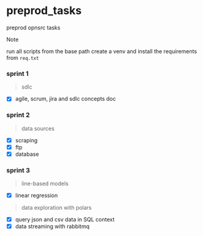 # preprod_tasks
preprod opnsrc tasks

> [!NOTE]  
> run all scripts from the base path
> create a venv and install the requirements from `req.txt`

### sprint 1
> sdlc
- [x] agile, scrum, jira and sdlc concepts doc


### sprint 2
> data sources
- [x] scraping
- [x] ftp
- [x] database

### sprint 3
> line-based models
- [x] linear regression
> data exploration with polars
- [x] query json and csv data in SQL context
- [x] data streaming with rabbitmq
